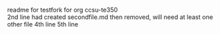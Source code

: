readme for testfork for org ccsu-te350\
2nd line
had created secondfile.md then removed, will need at least one other file
4th line
5th line
